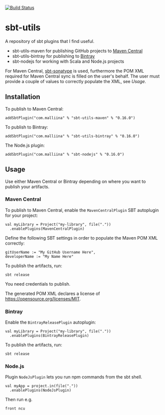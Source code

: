 [![Build Status](https://github.com/malliina/sbt-utils/workflows/Test/badge.svg)](https://github.com/malliina/sbt-utils/actions)

# sbt-utils

A repository of sbt plugins that I find useful.

- sbt-utils-maven for publishing GitHub projects to [Maven Central](https://search.maven.org/)
- sbt-utils-bintray for publishing to [Bintray](https://bintray.com/)
- sbt-nodejs for working with Scala and Node.js projects

For Maven Central, [sbt-sonatype](https://github.com/xerial/sbt-sonatype) is used, furthermore the
POM XML required for Maven Central sync is filled on the user's behalf. The user must provide
a couple of values to correctly populate the XML, see *Usage*.

## Installation

To publish to Maven Central:

    addSbtPlugin("com.malliina" % "sbt-utils-maven" % "0.16.0")

To publish to Bintray:

    addSbtPlugin("com.malliina" % "sbt-utils-bintray" % "0.16.0")

The Node.js plugin:

    addSbtPlugin("com.malliina" % "sbt-nodejs" % "0.16.0")

## Usage

Use either Maven Central or Bintray depending on where you want to publish your artifacts.

### Maven Central

To publish to Maven Central, enable the `MavenCentralPlugin` SBT autoplugin for your project:

    val myLibrary = Project("my-library", file("."))
      .enablePlugins(MavenCentralPlugin)

Define the following SBT settings in order to populate the Maven POM XML correctly:

    gitUserName := "My GitHub Username Here",
    developerName := "My Name Here"

To publish the artifacts, run:

    sbt release

You need credentials to publish.

The generated POM XML declares a license of https://opensource.org/licenses/MIT.

### Bintray

Enable the `BintrayReleasePlugin` autoplugin:

    val myLibrary = Project("my-library", file("."))
      .enablePlugins(BintrayReleasePlugin)

To publish the artifacts, run:

    sbt release

### Node.js

Plugin `NodeJsPlugin` lets you run npm commands from the sbt shell.

    val myApp = project.in(file("."))
      .enablePlugins(NodeJsPlugin)

Then run e.g.

    front ncu
